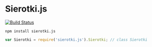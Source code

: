 # Sierotki.js

[![Build Status](https://travis-ci.org/M1nified/Sierotki.js.svg?branch=master)](https://travis-ci.org/M1nified/Sierotki.js)

```shell
npm install sierotki.js
```

```javascript
var Sierotki = require('sierotki.js').Sierotki; // class Sierotki
```